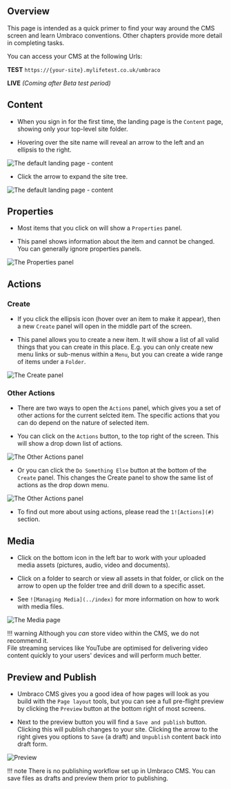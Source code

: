 ## Overview

This page is intended as a quick primer to find your way around the CMS screen and learn Umbraco conventions.
Other chapters provide more detail in completing tasks.

You can access your CMS at the following Urls:

__TEST__  `https://{your-site}.mylifetest.co.uk/umbraco`

__LIVE__  _(Coming after Beta test period)_

## Content

* When you sign in for the first time, the landing page is the `Content` page, showing only your top-level site folder.

* Hovering over the site name will reveal an arrow to the left and an ellipsis to the right.

![The default landing page - content](/orientation/content.jpg)

* Click the arrow to expand the site tree.

![The default landing page - content](/orientation/content-tree.jpg)

## Properties

* Most items that you click on will show a `Properties` panel.

* This panel shows information about the item and cannot be changed.  You can generally ignore properties panels.

![The Properties panel](/orientation/properties.jpg)

## Actions

### Create

* If you click the ellipsis icon (hover over an item to make it appear), then a new `Create` panel will open in the middle part of the screen.

* This panel allows you to create a new item.  It will show a list of all valid things that you can create in this place.  E.g. you can only create new menu links or sub-menus within a `Menu`, but you can create a wide range of items under a `Folder`. 

![The Create panel](/orientation/create.jpg)

### Other Actions

* There are two ways to open the `Actions` panel, which gives you a set of other actions for the current selcted item.  The specific actions that you can do depend on the nature of selected item.

* You can click on the `Actions` button, to the top right of the screen.  This will show a drop down list of actions.

![The Other Actions panel](/orientation/actions.jpg)

* Or you can click the `Do Something Else` button at the bottom of the `Create` panel.  This changes the Create panel to show the same list of actions as the drop down menu.

![The Other Actions panel](/orientation/do-something-else.jpg)

* To find out more about using actions, please read the `1![Actions](#)` section.

## Media

* Click on the bottom icon in the left bar to work with your uploaded media assets (pictures, audio, video and documents).

* Click on a folder to search or view all assets in that folder, or click on the arrow to open up the folder tree and drill down to a specific asset.

* See `![Managing Media](../index)` for more information on how to work with media files.

![The Media page](/orientation/media.jpg)

!!! warning
    Although you _can_ store video within the CMS, we do not recommend it.  
    File streaming services like YouTube are optimised for delivering video content quickly to your users' devices and will perform much better.

## Preview and Publish

* Umbraco CMS gives you a good idea of how pages will look as you build with the `Page layout` tools, but you can see a full pre-flight preview by clicking the `Preview` button at the bottom right of most screens.

* Next to the preview button you will find a `Save and publish` button.  Clicking this will publish changes to your site.  Clicking the arrow to the right gives you options to `Save` (a draft) and `Unpublish` content back into draft form.

![Preview](/orientation/preview.jpg)

!!! note
    There is no publishing workflow set up in Umbraco CMS.  You can save files as drafts and preview them prior to publishing. 
